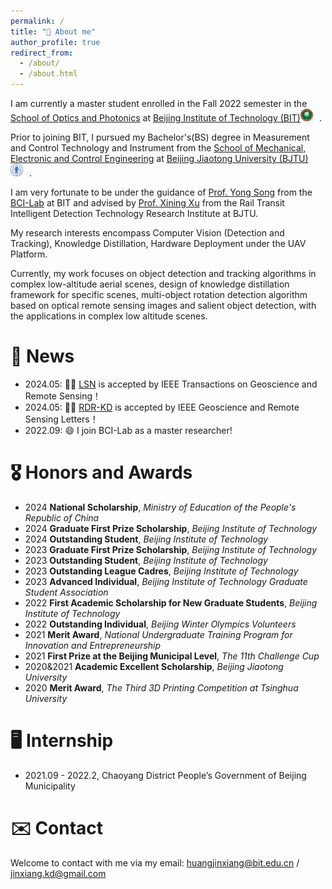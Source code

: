 ```yaml
---
permalink: /
title: "🐘 About me"
author_profile: true
redirect_from: 
  - /about/
  - /about.html
---
```


I am currently a master student enrolled in the Fall 2022 semester in the [School of Optics and Photonics](https://opt.bit.edu.cn/) at [Beijing Institute of Technology (BIT)](https://www.bit.edu.cn/)<img src="../images/bit-logo.png" alt="BIT-Logo" style="width: 20px; height: auto; margin-right: 10px;">.

Prior to joining BIT, I pursued my Bachelor's(BS) degree in Measurement and Control Technology and Instrument from the [School of Mechanical, Electronic and Control Engineering](https://mece.bjtu.edu.cn/) at [Beijing Jiaotong University (BJTU)](https://www.bjtu.edu.cn/)<img src="../images/bjtu-logo.png" alt="BJTU-Logo" style="width: 20px; height: auto; margin-right: 10px;">.

I am very fortunate to be under the guidance of [Prof. Yong Song](https://opt.bit.edu.cn/jsdw/jsml/gdyqyjs/f491c35fcedd48548d87063037b5e67c.htm) from the [BCI-Lab](https://bit-bcilab.github.io/) at BIT and advised by [Prof. Xining Xu](https://faculty.bjtu.edu.cn/8929/) from the Rail Transit Intelligent Detection Technology Research Institute at BJTU.

My research interests encompass Computer Vision (Detection and Tracking), Knowledge Distillation, Hardware Deployment under the UAV Platform.

Currently, my work focuses on object detection and tracking algorithms in complex low-altitude aerial scenes, design of knowledge distillation framework for specific scenes, multi-object rotation detection algorithm based on optical remote sensing images and salient object detection, with the applications in complex low altitude scenes.

📰 News
======
- 2024.05: 🎉🎉 [LSN](https://ieeexplore.ieee.org/document/10521630) is accepted by IEEE Transactions on Geoscience and Remote Sensing！
- 2024.05: 🎉🎉 [RDR-KD](https://ieeexplore.ieee.org/document/10522745) is accepted by IEEE Geoscience and Remote Sensing Letters！
- 2022.09: 😄 I join BCI-Lab as a master researcher!

🎖 Honors and Awards
======
- 2024 **National Scholarship**, _Ministry of Education of the People's Republic of China_
- 2024 **Graduate First Prize Scholarship**, _Beijing Institute of Technology_
- 2024 **Outstanding Student**, _Beijing Institute of Technology_
- 2023 **Graduate First Prize Scholarship**, _Beijing Institute of Technology_
- 2023 **Outstanding Student**, _Beijing Institute of Technology_
- 2023 **Outstanding League Cadres**, _Beijing Institute of Technology_
- 2023 **Advanced Individual**, _Beijing Institute of Technology Graduate Student Association_
- 2022 **First Academic Scholarship for New Graduate Students**, _Beijing Institute of Technology_
- 2022 **Outstanding Individual**, _Beijing Winter Olympics Volunteers_
- 2021 **Merit Award**, _National Undergraduate Training Program for Innovation and Entrepreneurship_
- 2021 **First Prize at the Beijing Municipal Level**, _The 11th Challenge Cup_
- 2020&2021 **Academic Excellent Scholarship**, _Beijing Jiaotong University_
- 2020 **Merit Award**, _The Third 3D Printing Competition at Tsinghua University_

🖥️ Internship
======
- 2021.09 - 2022.2, Chaoyang District People’s Government of Beijing Municipality

✉️ Contact
======
Welcome to contact with me via my email:  [huangjinxiang@bit.edu.cn](mailto:huangjinxiang@bit.edu.cn) / [jinxiang.kd@gmail.com](mailto:jinxiang.kd@gmail.com)






